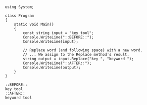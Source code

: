 

          using System;

          class Program
          {
              static void Main()
              {
                  const string input = "key tool";
                  Console.WriteLine("::BEFORE::");
                  Console.WriteLine(input);

                  // Replace word (and following space) with a new word.
                  // ... We assign to the Replace method's result.
                  string output = input.Replace("key ", "keyword ");
                  Console.WriteLine("::AFTER::");
                  Console.WriteLine(output);
              }
          }
          
          ::BEFORE::
          key tool
          ::AFTER::
          keyword tool
